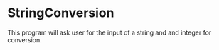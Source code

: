 # StringConversion
This program will ask user for the input of a string and and integer for conversion.

